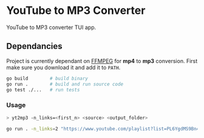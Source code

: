 # YouTube to MP3 Converter
YouTube to MP3 converter TUI app.

## Dependancies
Project is currently dependant on [FFMPEG](https://ffmpeg.org/) for **mp4** to **mp3** conversion. First make sure you download it and add it to `PATH`.

```bash
go build        # build binary
go run .        # build and run source code
go test ./...   # run tests
```

### Usage
```bash
> yt2mp3 -n_links=<first_n> <source> <output_folder> 

go run . -n_links=2 "https://www.youtube.com/playlist?list=PL6YgdMS9Bn4FLSnpv368M3s3_cysoeBkT" "C:/Users/jurev/Documents/Project/yt2mp3/output/"
```